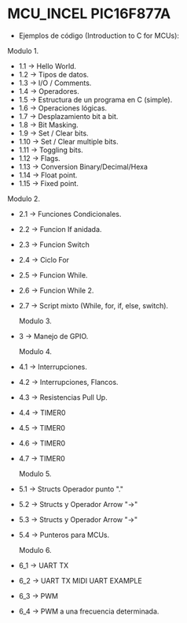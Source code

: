 # MCU_INCEL PIC16F877A

- Ejemplos de código (Introduction to C for MCUs):

Modulo 1.
- 1.1 -> Hello World.  
- 1.2 -> Tipos de datos.
- 1.3 -> I/O / Comments.
- 1.4 -> Operadores.
- 1.5 -> Estructura de un programa en C (simple).
- 1.6 -> Operaciones lógicas.
- 1.7 -> Desplazamiento bit a bit.
- 1.8 -> Bit Masking. 
- 1.9 -> Set / Clear bits.
- 1.10 -> Set / Clear multiple bits.
- 1.11 -> Toggling bits.
- 1.12 -> Flags.
- 1.13 -> Conversion Binary/Decimal/Hexa
- 1.14 -> Float point.
- 1.15 -> Fixed point.

Modulo 2.
- 2.1 -> Funciones Condicionales.
- 2.2 -> Funcion If anidada.
- 2.3 -> Funcion Switch
- 2.4 -> Ciclo For
- 2.5 -> Funcion While.
- 2.6 -> Funcion While 2.
- 2.7 -> Script mixto (While, for, if, else, switch).

  Modulo 3.
- 3 -> Manejo de GPIO.

  Modulo 4.
- 4.1 -> Interrupciones.
- 4.2 -> Interrupciones, Flancos.
- 4.3 -> Resistencias Pull Up.
- 4.4 -> TIMER0
- 4.5 -> TIMER0
- 4.6 -> TIMER0
- 4.7 -> TIMER0

   Modulo 5.
 - 5.1 -> Structs Operador punto "."
 - 5.2 -> Structs y Operador Arrow "->"
 - 5.3 -> Structs y Operador Arrow "->"
 - 5.4 -> Punteros para MCUs.
   
   Modulo 6.
 - 6_1 -> UART TX
 - 6_2 -> UART TX MIDI UART EXAMPLE
 - 6_3 -> PWM
 - 6_4 -> PWM a una frecuencia determinada.

 
